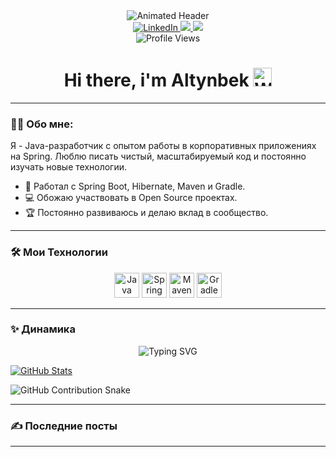 <div align="center">
  <img src="https://capsule-render.vercel.app/api?text=Java%20Developer&animation=fadeIn&type=waving&color=gradient&height=120" alt="Animated Header">
</div>

<div align="center" id="badges">
  <a href="https://www.linkedin.com/in/altynbek-umbetbayev/">
    <img src="https://img.shields.io/badge/LinkedIn-blue?style=for-the-badge&logo=linkedin&logoColor=white" alt="LinkedIn"/>
  </a>
  <a href="mailto:erasyl.altinbek@gmail.com">
    <img src="https://img.shields.io/badge/Gmail-EA4335?style=for-the-badge&logo=gmail&logoColor=white">
  </a>
  <a href="https://t.me/Umbetbayev03">
      <img src="https://img.shields.io/badge/Telegram-26A5E0?style=for-the-badge&logo=telegram&logoColor=white">
    </a>
</div>

<div align="center">
  <img src="https://komarev.com/ghpvc/?username=your-username&style=flat-square&color=blue" alt="Profile Views">
</div>

<h1 align="center">
  Hi there, i'm Altynbek <img src="https://media.giphy.com/media/hvRJCLFzcasrR4ia7z/giphy.gif" width="30" alt="Wave">
</h1>

---

### :woman_technologist: Обо мне:
Я - Java-разработчик с опытом работы в корпоративных приложениях на Spring. Люблю писать чистый, масштабируемый код и постоянно изучать новые технологии.

- :rocket: Работал с Spring Boot, Hibernate, Maven и Gradle.
- :computer: Обожаю участвовать в Open Source проектах.
- :trophy: Постоянно развиваюсь и делаю вклад в сообщество.

---

### :hammer_and_wrench: Мои Технологии
<div align="center">
  <img src="https://cdn.jsdelivr.net/gh/devicons/devicon/icons/java/java-original.svg" alt="Java" width="40" height="40"/>
  <img src="https://cdn.jsdelivr.net/gh/devicons/devicon/icons/spring/spring-original.svg" alt="Spring" width="40" height="40"/>
  <img src="https://cdn.jsdelivr.net/gh/devicons/devicon/icons/maven/maven-original.svg" alt="Maven" width="40" height="40"/>
  <img src="https://cdn.jsdelivr.net/gh/devicons/devicon/icons/gradle/gradle-plain.svg" alt="Gradle" width="40" height="40"/>
</div>

---

### :sparkles: Динамика
<div align="center">
  <img src="https://readme-typing-svg.demolab.com?font=Fira+Code&pause=1000&color=F70000&lines=Добро+пожаловать+в+мой+мир+кодирования" alt="Typing SVG">
</div>

[![GitHub Stats](https://github-readme-stats.vercel.app/api?username=your-username&theme=radical)](https://github.com/anuraghazra/github-readme-stats)

![GitHub Contribution Snake](https://github.com/your-username/your-repo/output/github-contribution-grid-snake.svg)

---

### :writing_hand: Последние посты
<!-- BLOG-POST-LIST:START -->
<!-- BLOG-POST-LIST:END -->

---
